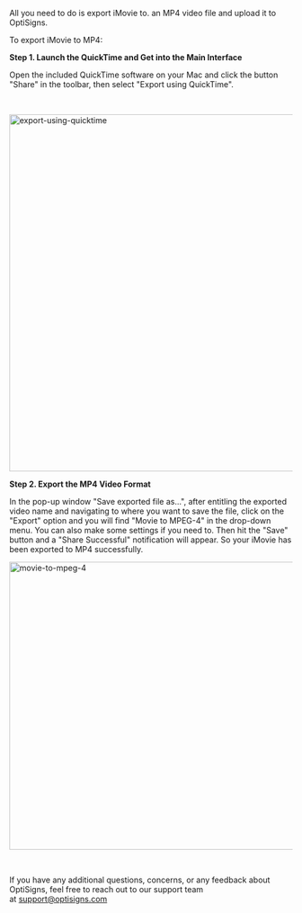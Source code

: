 <p>All you need to do is export iMovie to. an MP4 video file and upload it to OptiSigns.</p>
<p>To export iMovie to MP4:</p>
<p><strong>Step 1. Launch the QuickTime and Get into the Main Interface</strong></p>
<p>Open the included QuickTime software on your Mac and click the button "Share" in the toolbar, then select "Export using QuickTime".</p>
<p> </p>
<p><img class="hs-image-align-none" style="height: auto; width: 635px;" src="https://20629229.fs1.hubspotusercontent-na1.net/hubfs/20629229/export-using-quicktime.jpg" alt="export-using-quicktime" width="635" height="297"></p>
<p><strong>Step 2. Export the MP4 Video Format</strong></p>
<p>In the pop-up window "Save exported file as...", after entitling the exported video name and navigating to where you want to save the file, click on the "Export" option and you will find "Movie to MPEG-4" in the drop-down menu. You can also make some settings if you need to. Then hit the "Save" button and a "Share Successful" notification will appear. So your iMovie has been exported to MP4 successfully.</p>
<p><img class="hs-image-align-none" style="height: auto; width: 512px;" src="https://20629229.fs1.hubspotusercontent-na1.net/hubfs/20629229/movie-to-mpeg-4.jpg" alt="movie-to-mpeg-4" width="512" height="446"></p>
<p> </p>
<p>If you have any additional questions, concerns, or any feedback about OptiSigns, feel free to reach out to our support team at <a href="mailto:support@optisigns.com" target="_self" rel="undefined">support@optisigns.com</a></p>